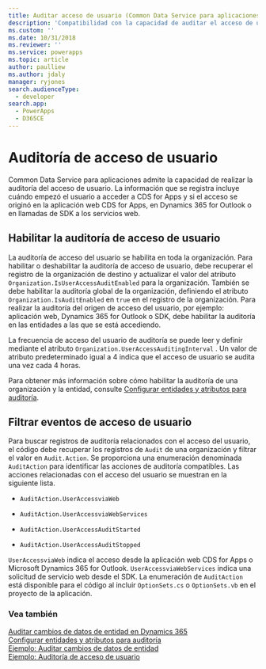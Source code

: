 ```yaml
---
title: Auditar acceso de usuario (Common Data Service para aplicaciones) | Microsoft Docs
description: 'Compatibilidad con la capacidad de auditar el acceso de usuario, incluida la identificación de usuario, la hora de acceso y el tipo de cliente.'
ms.custom: ''
ms.date: 10/31/2018
ms.reviewer: ''
ms.service: powerapps
ms.topic: article
author: paulliew
ms.author: jdaly
manager: ryjones
search.audienceType:
  - developer
search.app:
  - PowerApps
  - D365CE
---
```

# <a name="audit-user-access"></a>Auditoría de acceso de usuario

Common Data Service para aplicaciones admite la capacidad de realizar la auditoría del acceso de usuario. La información que se registra incluye cuándo empezó el usuario a acceder a CDS for Apps y si el acceso se originó en la aplicación web CDS for Apps, en Dynamics 365 for Outlook o en llamadas de SDK a los servicios web.  
  
## <a name="enable-user-access-auditing"></a>Habilitar la auditoría de acceso de usuario  
 La auditoría de acceso del usuario se habilita en toda la organización. Para habilitar o deshabilitar la auditoría de acceso de usuario, debe recuperar el registro de la organización de destino y actualizar el valor del atributo `Organization.IsUserAccessAuditEnabled` para la organización. También se debe habilitar la auditoría global de la organización, definiendo el atributo `Organization.IsAuditEnabled` en `true` en el registro de la organización. Para realizar la auditoría del origen de acceso del usuario, por ejemplo: aplicación web, Dynamics 365 for Outlook o SDK, debe habilitar la auditoría en las entidades a las que se está accediendo.  
  
 La frecuencia de acceso del usuario de auditoría se puede leer y definir mediante el atributo `Organization.UserAccessAuditingInterval` . Un valor de atributo predeterminado igual a 4 indica que el acceso de usuario se audita una vez cada 4 horas.  
  
 Para obtener más información sobre cómo habilitar la auditoría de una organización y la entidad, consulte [Configurar entidades y atributos para auditoría](configure-entities-attributes-auditing.md).  
  
## <a name="filter-on-user-access-events"></a>Filtrar eventos de acceso de usuario  
 Para buscar registros de auditoría relacionados con el acceso del usuario, el código debe recuperar los registros de `Audit` de una organización y filtrar el valor en `Audit.Action`. Se proporciona una enumeración denominada `AuditAction` para identificar las acciones de auditoría compatibles. Las acciones relacionadas con el acceso del usuario se muestran en la siguiente lista.  
  
-   `AuditAction.UserAccessviaWeb`  
  
-   `AuditAction.UserAccessviaWebServices`  
  
-   `AuditAction.UserAccessAuditStarted`  
  
-   `AuditAction.UserAccessAuditStopped`  
  
 `UserAccessviaWeb` indica el acceso desde la aplicación web CDS for Apps o Microsoft Dynamics 365 for Outlook. `UserAccessviaWebServices` indica una solicitud de servicio web desde el SDK. La enumeración de `AuditAction` está disponible para el código al incluir `OptionSets.cs` o `OptionSets.vb` en el proyecto de la aplicación.  
  
### <a name="see-also"></a>Vea también  
 [Auditar cambios de datos de entidad en Dynamics 365](/dynamics365/customer-engagement/developer/audit-entity-data-changes)   
 [Configurar entidades y atributos para auditoría](/dynamics365/customer-engagement/developer/configure-entities-attributes-auditing)     
 [Ejemplo: Auditar cambios de datos de entidad](/dynamics365/customer-engagement/developer/sample-audit-entity-data-changes)   
 [Ejemplo: Auditoría de acceso de usuario](/dynamics365/customer-engagement/developer/sample-audit-user-access)

